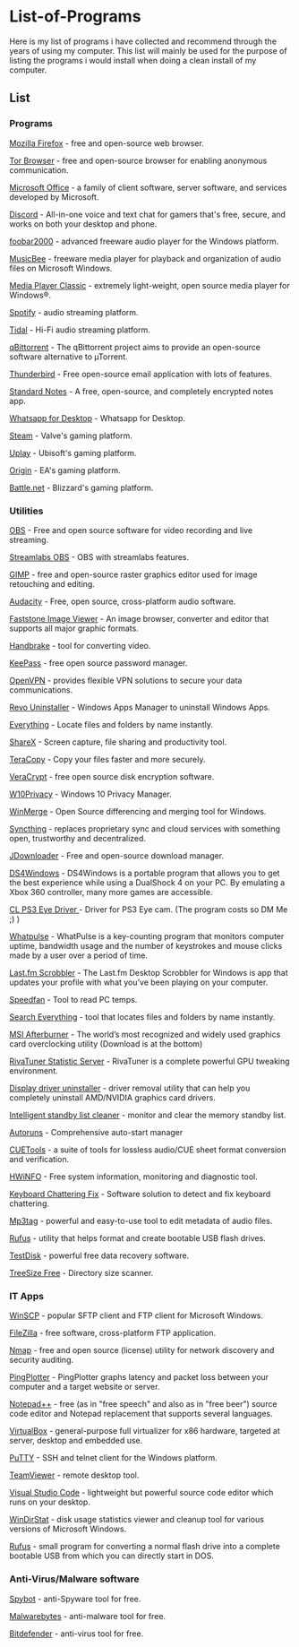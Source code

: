 # List-of-Programs
Here is my list of programs i have collected and recommend through the years of using my computer. This list will mainly be used for the purpose of listing the programs i would install when doing a clean install of my computer.

## List

### Programs

[Mozilla Firefox](https://www.mozilla.org/en-US/firefox/new/) - free and open-source web browser.

[Tor Browser](https://www.torproject.org/) -  free and open-source browser for enabling anonymous communication.

[Microsoft Office](https://www.office.com/) - a family of client software, server software, and services developed by Microsoft.
 
 [Discord](https://discordapp.com/) - All-in-one voice and text chat for gamers that's free, secure, and works on both your desktop and phone. 

 [foobar2000](https://www.foobar2000.org/) - advanced freeware audio player for the Windows platform. 
 
 [MusicBee](https://getmusicbee.com/) -  freeware media player for playback and organization of audio files on Microsoft Windows.
 
 [Media Player Classic](https://mpc-hc.org/) - extremely light-weight, open source media player for Windows®.
 
 [Spotify](https://www.spotify.com/) - audio streaming platform.
 
 [Tidal](https://offer.tidal.com/download) - Hi-Fi audio streaming platform.
 
 [qBittorrent](https://www.qbittorrent.org/) - The qBittorrent project aims to provide an open-source software alternative to µTorrent.
 
 [Thunderbird](https://www.thunderbird.net) - Free open-source email application with lots of features.
 
 [Standard Notes](https://standardnotes.org/) - A free, open-source, and completely encrypted notes app.

 [Whatsapp for Desktop](https://www.whatsapp.com/download/) - Whatsapp for Desktop.
 
 [Steam](https://store.steampowered.com/about/) - Valve's gaming platform.
 
 [Uplay](https://uplay.ubisoft.com) - Ubisoft's gaming platform.
 
 [Origin](https://www.origin.com/deu/en-us/store/download) - EA's gaming platform.
 
 [Battle.net](https://www.blizzard.com/en-us/apps/battle.net/desktop) - Blizzard's gaming platform.
 
### Utilities

[OBS](https://obsproject.com/) - Free and open source software for video recording and live streaming.

[Streamlabs OBS](https://streamlabs.com/) - OBS with streamlabs features.

[GIMP](https://www.gimp.org/) - free and open-source raster graphics editor used for image retouching and editing.

[Audacity](https://www.audacityteam.org/) - Free, open source, cross-platform audio software.

[Faststone Image Viewer](https://www.faststone.org/) - An image browser, converter and editor that supports all major graphic formats.

[Handbrake](https://handbrake.fr/) - tool for converting video.

[KeePass](https://keepass.info/) - free open source password manager.

[OpenVPN](https://openvpn.net/) - provides flexible VPN solutions to secure your data communications.

[Revo Uninstaller](https://www.revouninstaller.com/) - Windows Apps Manager to uninstall Windows Apps.

[Everything](https://www.voidtools.com/) - Locate files and folders by name instantly.

[ShareX](https://getsharex.com/) - Screen capture, file sharing and productivity tool.

[TeraCopy](https://www.codesector.com/teracopy) - Copy your files faster and more securely.

[VeraCrypt](https://www.veracrypt.fr/en/Downloads.html) - free open source disk encryption software.

[W10Privacy](https://www.winprivacy.de/english-home/) - Windows 10 Privacy Manager.

[WinMerge](http://winmerge.org/?lang=en) - Open Source differencing and merging tool for Windows.

[Syncthing](https://syncthing.net/) - replaces proprietary sync and cloud services with something open, trustworthy and decentralized.

[JDownloader](http://www.jdownloader.org/jdownloader2) - Free and open-source download manager.

[DS4Windows](https://github.com/Jays2Kings/DS4Windows/releases) - DS4Windows is a portable program that allows you to get the best experience while using a DualShock 4 on your PC. By emulating a Xbox 360 controller, many more games are accessible.

[CL PS3 Eye Driver ](https://codelaboratories.com/downloads) - Driver for PS3 Eye cam. (The program costs so DM Me ;) )

[Whatpulse](https://whatpulse.org/) - WhatPulse is a key-counting program that monitors computer uptime, bandwidth usage and the number of keystrokes and mouse clicks made by a user over a period of time. 

[Last.fm Scrobbler](https://www.last.fm/about/trackmymusic) - The Last.fm Desktop Scrobbler for Windows is app that updates your profile with what you’ve been playing on your computer.

[Speedfan](http://www.almico.com/sfdownload.php) - Tool to read PC temps.

[Search Everything](https://www.voidtools.com/) - tool that locates files and folders by name instantly.

[MSI Afterburner](https://www.msi.com/page/afterburner) - The world’s most recognized and widely used graphics card overclocking utility (Download is at the bottom)

[RivaTuner Statistic Server](https://www.guru3d.com/content-page/rivatuner.html) - RivaTuner is a complete powerful GPU tweaking environment.

[Display driver uninstaller](https://www.guru3d.com/files-details/display-driver-uninstaller-download.html) - driver removal utility that can help you completely uninstall AMD/NVIDIA graphics card drivers.

[Intelligent standby list cleaner](https://www.wagnardsoft.com/content/intelligent-standby-list-cleaner-v1000-released) - monitor and clear the memory standby list.

[Autoruns](https://docs.microsoft.com/en-us/sysinternals/downloads/autoruns) - Comprehensive auto-start manager

[CUETools](http://cue.tools/wiki/CUETools_Download) - a suite of tools for lossless audio/CUE sheet format conversion and verification.

[HWiNFO](https://www.hwinfo.com/) - Free system information, monitoring and diagnostic tool.

[Keyboard Chattering Fix](https://graphicscardhub.com/how-to-fix-keyboard-chatter/) - Software solution to detect and fix keyboard chattering.

[Mp3tag](https://www.mp3tag.de/en/download.html) - powerful and easy-to-use tool to edit metadata of audio files. 

[Rufus](https://rufus.ie/) - utility that helps format and create bootable USB flash drives. 

[TestDisk](https://www.cgsecurity.org/wiki/TestDisk) - powerful free data recovery software.

[TreeSize Free](https://www.jam-software.com/treesize_free) - Directory size scanner.



### IT Apps

[WinSCP](https://winscp.net/eng/download.php) - popular SFTP client and FTP client for Microsoft Windows.

[FileZilla](https://filezilla-project.org/) - free software, cross-platform FTP application.

[Nmap](https://nmap.org/) - free and open source (license) utility for network discovery and security auditing.

[PingPlotter](https://www.pingplotter.com/) - PingPlotter graphs latency and packet loss between your computer and a target website or server.

[Notepad++](https://notepad-plus-plus.org/) - free (as in "free speech" and also as in "free beer") source code editor and Notepad replacement that supports several languages.

[VirtualBox](https://www.virtualbox.org/wiki/Downloads) - general-purpose full virtualizer for x86 hardware, targeted at server, desktop and embedded use. 

[PuTTY](https://www.putty.org/) - SSH and telnet client for the Windows platform.

[TeamViewer](https://www.teamviewer.com/en/) - remote desktop tool.

[Visual Studio Code](https://code.visualstudio.com/) - lightweight but powerful source code editor which runs on your desktop.

[WinDirStat](https://windirstat.net/) - disk usage statistics viewer and cleanup tool for various versions of Microsoft Windows.

[Rufus](https://rufus.ie/) - small program for converting a normal flash drive into a complete bootable USB from which you can directly start in DOS.

### Anti-Virus/Malware software

[Spybot](https://www.safer-networking.org/products/spybot-free-edition/) - anti-Spyware tool for free.

[Malwarebytes](https://www.malwarebytes.com/) - anti-malware tool for free.

[Bitdefender](https://www.bitdefender.com/) - anti-virus tool for free.





